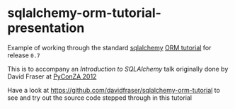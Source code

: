 sqlalchemy-orm-tutorial-presentation
====================================

Example of working through the standard [sqlalchemy](http://www.sqlalchemy.org) [ORM tutorial](http://docs.sqlalchemy.org/en/rel_0_7/orm/tutorial.html) for release `0.7`

This is to accompany an *Introduction to SQLAlchemy* talk originally done by David Fraser at [PyConZA 2012](http://za.pycon.org)

Have a look at https://github.com/davidfraser/sqlalchemy-orm-tutorial to see and try out the source code stepped through in this tutorial

